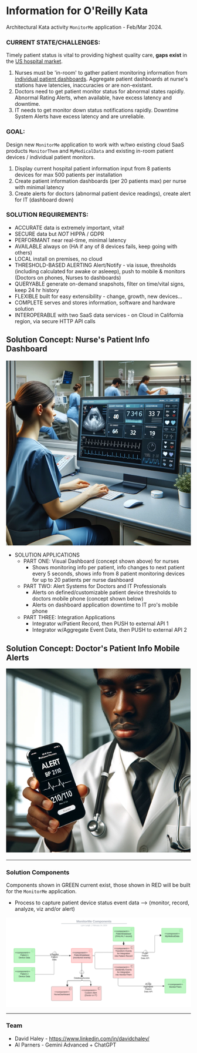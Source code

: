 # Information for O'Reilly Kata

Architectural Kata activity `MonitorMe` application - Feb/Mar 2024. 

### CURRENT STATE/CHALLENGES: 
Timely patient status is vital to providing highest quality care, **gaps exist** in the [US hospital market](https://github.com/lynnlangit/architects-who-code/blob/main/Kata-2024/domain-info/hospitals.md).  
1. Nurses must be 'in-room' to gather patient monitoring information from [individual patient dashboards](https://github.com/lynnlangit/architects-who-code/blob/main/Kata-2024/domain-info/devices.md). Aggregate patient dashboards at nurse's stations have latencies, inaccuracies or are non-existant.
2. Doctors need to get patient monitor status for abnormal states rapidly. Abnormal Rating Alerts, when available, have excess latency and downtime.
3. IT needs to get monitor down status notifications rapidly. Downtime System Alerts have excess latency and are unreliable.
    
### GOAL: 
Design new `MonitorMe` application to work with w/two existing cloud SaaS products `MonitorThem` and `MyMedicalData` and existing in-room patient devices / individual patient monitors.  
1. Display current hospital patient information input from 8 patients devices for max 500 patients per installation 
2. Create patient information dashboards (per 20 patients max) per nurse with minimal latency
3. Create alerts for doctors (abnormal patient device readings), create alert for IT (dashboard down)
    
### SOLUTION REQUIREMENTS:
  - ACCURATE data is extremely important, vital!
  - SECURE data but *NOT* HIPPA / GDPR
  - PERFORMANT near real-time, minimal latency
  - AVAILABLE always on (HA if any of 8 devices fails, keep going with others)
  - LOCAL install on premises, no cloud
  - THRESHOLD-BASED ALERTING Alert/Notify - via issue, thresholds (including calculated for awake or asleeep), push to mobile & monitors (Doctors on phones, Nurses to dashboards)
  - QUERYABLE generate on-demand snapshots, filter on time/vital signs, keep 24 hr history
  - FLEXIBLE built for easy extensibility - change, growth, new devices...
  - COMPLETE serves and stores information, software and hardware solution
  - INTEROPERABLE with two SaaS data services - on Cloud in California region, via secure HTTP API calls
 
## Solution Concept: Nurse's Patient Info Dashboard

<img src="https://github.com/lynnlangit/architects-who-code/blob/main/Kata-2024/images/nurse-dashboard.png" width=600>

- SOLUTION APPLICATIONS
  - PART ONE: Visual Dashboard (concept shown above) for nurses 
    - Shows monitoring info per patient, info changes to next patient every 5 seconds, shows info from 8 patient monitoring devices for up to 20 patients per nurse dashboard       
  - PART TWO: Alert Systems for Doctors and IT Professionals
    - Alerts on defined/customizable patient device thresholds to doctors mobile phone (concept shown below)
    - Alerts on dashboard application downtime to IT pro's mobile phone
  - PART THREE: Integration Applications
    - Integrator w/Patient Record, then PUSH to external API 1
    - Integrator w/Aggregate Event Data, then PUSH to external API 2

## Solution Concept: Doctor's Patient Info Mobile Alerts
   
<img src="https://github.com/lynnlangit/architects-who-code/blob/main/Kata-2024/images/doctor-alert.png" width=600>

----
   
### Solution Components

Components shown in GREEN current exist, those shown in RED will be built for the `MonitorMe` application.
 - Process to capture patient device status event data --> (monitor, record, analyze, viz and/or alert)

<img src="https://github.com/lynnlangit/architects-who-code/blob/main/Kata-2024/images/components.png" width=800>

----

### Team

- David Haley - https://www.linkedin.com/in/davidchaley/
- AI Parners - Gemini Advanced + ChatGPT



